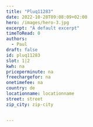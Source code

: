 ```yaml
---
title: "Pluq11283"
date: 2022-10-28T09:08:09+02:00
hero: /images/hero-3.jpg
excerpt: "A default excerpt"
timeToRead: 0
authors:
  - Paul
draft: false
id: pluq11283
slot: 1|2
kwh: na
priceperminute: na
freechargefor: na
onetimefee: na
country: de
locationname: locationname
street: street
zip_city: zip-city


---
```

